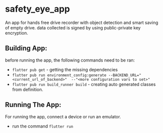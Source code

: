 # safety_eye_app

An app for hands free drive recorder with object detection and smart saving of empty drive.
data collected is signed by using public-private key encryption.

## Building App:
before running the app, the following commands need to be ran:
- `flutter pub get` - getting the missing dependencies
- `flutter pub run environment_config:generate --BACKEND_URL="<current_url_of_backend>" 
--"<more configuration vars to set>"`
- `flutter pub run build_runner build` - creating auto generated classes from definition.

## Running The App:
For running the app, connect a device or run an emulator.
- run the command `flutter run`
